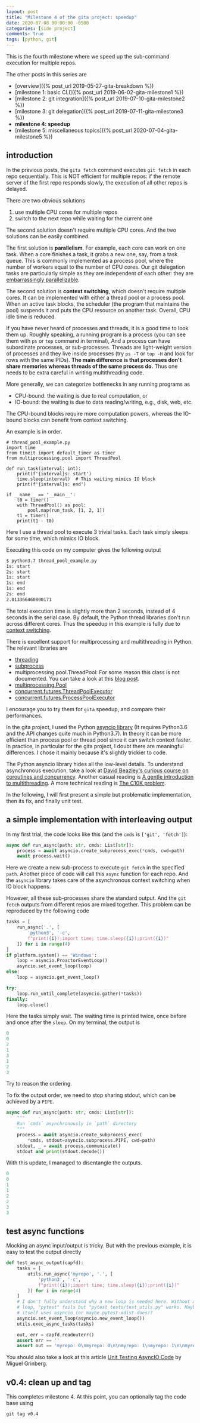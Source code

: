 ```yaml
---
layout: post
title: "Milestone 4 of the gita project: speedup"
date: 2020-07-08 00:00:00 -0500
categories: [side project]
comments: true
tags: [python, git]
---
```


This is the fourth milestone where we speed up the sub-command execution for
multiple repos.

The other posts in this series are

- [overview]({% post_url 2019-05-27-gita-breakdown %})
- [milestone 1: basic CLI]({% post_url 2019-06-02-gita-milestone1 %})
- [milestone 2: git integration]({% post_url 2019-07-10-gita-milestone2 %})
- [milestone 3: git delegation]({% post_url 2019-07-11-gita-milestone3 %})
- **milestone 4: speedup**
- [milestone 5: miscellaneous topics]({% post_url 2020-07-04-gita-milestone5 %})

## introduction

In the previous posts, the `gita fetch` command executes `git fetch` in each
repo sequentially.
This is NOT efficient for multiple repos:
if the remote server of the first repo responds slowly, the execution of all
other repos is delayed.

There are two obvious solutions

1. use multiple CPU cores for multiple repos
1. switch to the next repo while waiting for the current one

The second solution doesn't require multiple CPU cores.
And the two solutions can be easily combined.

The first solution is **parallelism**.
For example, each core can work on one task. When a core finishes a task, it
grabs a new one, say, from a task queue.
This is commonly implemented as a process pool, where the number of workers
equal to the number of CPU cores.
Our git delegation tasks are particularly simple as they are independent of
each other: they are [embarrassingly parallelizable](https://en.wikipedia.org/wiki/Embarrassingly_parallel).

The second solution is **context switching**,
which doesn't require multiple cores. It can be implemented with either
a thread pool or a process pool.
When an active task blocks, the scheduler (the program that maintains the
pool) suspends it and puts the CPU resource on another task.
Overall, CPU idle time is reduced.

If you have never heard of processes and threads, it is a good time to look
them up. Roughly speaking, a running program is a process (you can see them
with `ps` or `top` command in terminal),
And a process can have subordinate processes, or sub-processes.
Threads are light-weight version of processes and they live inside
processes (try `ps -T` or `top -H` and look for rows with the same PIDs).
**The main difference is that processes don't share memories whereas threads
of the same process do.** Thus one needs to be extra careful in writing
multithreading code.

More generally, we can categorize bottlenecks in any running programs as

- CPU-bound: the waiting is due to real computation, or
- IO-bound: the waiting is due to data reading/writing, e.g., disk, web, etc.

The CPU-bound blocks require more computation powers, whereas the IO-bound blocks
can benefit from context switching.

An example is in order.

```python3
# thread_pool_example.py
import time
from timeit import default_timer as timer
from multiprocessing.pool import ThreadPool

def run_task(interval: int):
    print(f'{interval}s: start')
    time.sleep(interval)  # This waiting mimics IO block
    print(f'{interval}s: end')

if __name__ == '__main__':
    t0 = timer()
    with ThreadPool() as pool:
        pool.map(run_task, [1, 2, 1])
    t1 = timer()
    print(t1 - t0)
```
Here I use a thread pool to execute 3 trivial tasks. Each task simply sleeps
for some time, which mimics IO block.

Executing this code on my computer gives the following output

```bash
$ python3.7 thread_pool_example.py
1s: start
2s: start
1s: start
1s: end
1s: end
2s: end
2.013366460800171
```
The total execution time is slightly more than 2 seconds, instead of 4 seconds
in the serial case.
By default, the Python thread libraries don't run across different cores.
Thus the speedup in this example is fully due to [context switching](https://en.wikipedia.org/wiki/Context_switch).

There is excellent support for multiprocessing and multithreading in Python.
The relevant libraries are

* [threading](https://docs.python.org/3.6/library/threading.html)
* [subprocess](https://docs.python.org/3.6/library/subprocess.html)
* multiprocessing.pool.ThreadPool: For some reason this class is not documented.
  You can take a look at this [blog post](http://lucasb.eyer.be/snips/python-thread-pool.html).
* [multiprocessing.Pool](https://docs.python.org/3.6/library/multiprocessing.html#multiprocessing.pool.Pool)
* [concurrent.futures.ThreadPoolExecutor](https://docs.python.org/3.6/library/concurrent.futures.html?highlight=concurrent%20futures#threadpoolexecutor)
* [concurrent.futures.ProcessPoolExecutor](https://docs.python.org/3.6/library/concurrent.futures.html?highlight=concurrent%20futures#processpoolexecutor)

I encourage you to try them for `gita` speedup, and compare their performances.

In the  gita project, I used the Python [asyncio library](https://docs.python.org/3.6/library/asyncio.html)
(It requires Python3.6 and the API changes quite much in Python3.7). In theory it can be more efficient than
process pool or thread pool since it can switch context faster.
In practice, in particular for the gita project, I doubt there are meaningful differences.
I chose it mainly because it's slightly trickier to code.

The Python asyncio library hides all the low-level details.
To understand asynchronous execution, take a look at
[David Beazley's curious course on coroutines and concurrency](http://www.dabeaz.com/coroutines/).
Another casual reading is
[A gentle introduction to multithreading](https://www.internalpointers.com/post/gentle-introduction-multithreading).
A more technical reading is [The C10K problem](http://kegel.com/c10k.html).

In the following, I will first present a simple but problematic implementation,
then its fix, and finally unit test.

## a simple implementation with interleaving output

In my first trial, the code looks like this (and the `cmds` is `['git', 'fetch']`):

```python
async def run_async(path: str, cmds: List[str]):
    process = await asyncio.create_subprocess_exec(*cmds, cwd=path)
    await process.wait()
```
Here we create a new sub-process to execute `git fetch` in the specified `path`.
Another piece of code will call this `async` function for each repo.
And the `asyncio` library takes care of the asynchronous context switching
when IO block happens.

However, all these sub-processes share the standard output.
And the `git fetch` outputs from different repos are mixed together.
This problem can be reproduced by the following code

```python
tasks = [
    run_async('.', [
        'python3', '-c',
        f"print({i});import time; time.sleep({i});print({i})"
    ]) for i in range(4)
]
if platform.system() == 'Windows':
    loop = asyncio.ProactorEventLoop()
    asyncio.set_event_loop(loop)
else:
    loop = asyncio.get_event_loop()

try:
    loop.run_until_complete(asyncio.gather(*tasks))
finally:
    loop.close()
```
Here the tasks simply wait. The waiting time is printed
twice, once before and once after the `sleep`.
On my terminal, the output is

```python
0
0
2
1
3
1
2
3
```
Try to reason the ordering.

To fix the output order, we need to stop sharing stdout, which can be
achieved by a `PIPE`.

```python
async def run_async(path: str, cmds: List[str]):
    """
    Run `cmds` asynchronously in `path` directory
    """
    process = await asyncio.create_subprocess_exec(
        *cmds, stdout=asyncio.subprocess.PIPE, cwd=path)
    stdout, _ = await process.communicate()
    stdout and print(stdout.decode())
```

With this update, I managed to disentangle the outputs.
```python
0
0
1
1
2
2
3
3
```

## test async functions

Mocking an async input/output is tricky.
But with the previous example, it is easy to test the output directly

```python
def test_async_output(capfd):
    tasks = [
        utils.run_async('myrepo', '.', [
            'python3', '-c',
            f"print({i});import time; time.sleep({i});print({i})"
        ]) for i in range(4)
    ]
    # I don't fully understand why a new loop is needed here. Without a new
    # loop, "pytest" fails but "pytest tests/test_utils.py" works. Maybe pytest
    # itself uses asyncio (or maybe pytest-xdist does)?
    asyncio.set_event_loop(asyncio.new_event_loop())
    utils.exec_async_tasks(tasks)

    out, err = capfd.readouterr()
    assert err == ''
    assert out == 'myrepo: 0\nmyrepo: 0\n\nmyrepo: 1\nmyrepo: 1\n\nmyrepo: 2\nmyrepo: 2\n\nmyrepo: 3\nmyrepo: 3\n\n'
```

You should also take a look at this article
[Unit Testing AsyncIO Code](https://blog.miguelgrinberg.com/post/unit-testing-asyncio-code)
by Miguel Grinberg.

## v0.4: clean up and tag

This completes milestone 4. At this point, you can optionally tag the
code base using

```
git tag v0.4
```

